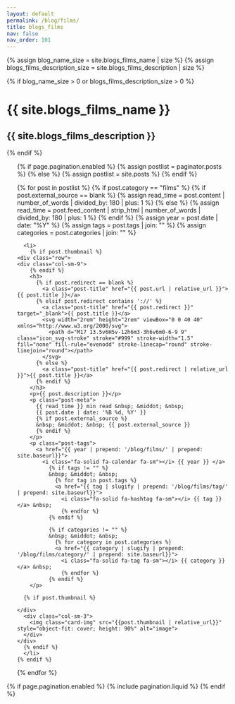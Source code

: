 ```yaml
---
layout: default
permalink: /blog/films/
title: blogs_films
nav: false
nav_order: 101
---
```


<div class="post">

{% assign blog_name_size = site.blogs_films_name | size %}
{% assign blogs_films_description_size = site.blogs_films_description | size %}

{% if blog_name_size > 0 or blogs_films_description_size > 0 %}
  <div class="header-bar">
    <h1>{{ site.blogs_films_name }}</h1>
    <h2>{{ site.blogs_films_description }}</h2>
  </div>
{% endif %}


<ul class="post-list">

  {% if page.pagination.enabled %}
    {% assign postlist = paginator.posts %}
  {% else %}
    {% assign postlist = site.posts %}
  {% endif %}

  {% for post in postlist %}
    {% if post.category == "films" %}
      {% if post.external_source == blank %}
        {% assign read_time = post.content | number_of_words | divided_by: 180 | plus: 1 %}
      {% else %}
        {% assign read_time = post.feed_content | strip_html | number_of_words | divided_by: 180 | plus: 1 %}
      {% endif %}
      {% assign year = post.date | date: "%Y" %}
      {% assign tags = post.tags | join: "" %}
      {% assign categories = post.categories | join: "" %}

      <li>
        {% if post.thumbnail %}
    <div class="row">
    <div class="col-sm-9">
        {% endif %}
        <h3>
          {% if post.redirect == blank %}
            <a class="post-title" href="{{ post.url | relative_url }}">{{ post.title }}</a>
          {% elsif post.redirect contains '://' %}
            <a class="post-title" href="{{ post.redirect }}" target="_blank">{{ post.title }}</a>
            <svg width="2rem" height="2rem" viewBox="0 0 40 40" xmlns="http://www.w3.org/2000/svg">
              <path d="M17 13.5v6H5v-12h6m3-3h6v6m0-6-9 9" class="icon_svg-stroke" stroke="#999" stroke-width="1.5" fill="none" fill-rule="evenodd" stroke-linecap="round" stroke-linejoin="round"></path>
            </svg>
          {% else %}
            <a class="post-title" href="{{ post.redirect | relative_url }}">{{ post.title }}</a>
          {% endif %}
        </h3>
        <p>{{ post.description }}</p>
        <p class="post-meta">
          {{ read_time }} min read &nbsp; &middot; &nbsp;
          {{ post.date | date: '%B %d, %Y' }}
          {% if post.external_source %}
          &nbsp; &middot; &nbsp; {{ post.external_source }}
          {% endif %}
        </p>
        <p class="post-tags">
          <a href="{{ year | prepend: '/blog/films/' | prepend: site.baseurl}}">
            <i class="fa-solid fa-calendar fa-sm"></i> {{ year }} </a>
              {% if tags != "" %}
              &nbsp; &middot; &nbsp;
                {% for tag in post.tags %}
                <a href="{{ tag | slugify | prepend: '/blog/films/tag/' | prepend: site.baseurl}}">
                  <i class="fa-solid fa-hashtag fa-sm"></i> {{ tag }}</a> &nbsp;
                  {% endfor %}
              {% endif %}

              {% if categories != "" %}
              &nbsp; &middot; &nbsp;
                {% for category in post.categories %}
                <a href="{{ category | slugify | prepend: '/blog/films/category/' | prepend: site.baseurl}}">
                  <i class="fa-solid fa-tag fa-sm"></i> {{ category }}</a> &nbsp;
                  {% endfor %}
              {% endif %}
        </p>

      {% if post.thumbnail %}

    </div>
      <div class="col-sm-3">
        <img class="card-img" src="{{post.thumbnail | relative_url}}" style="object-fit: cover; height: 90%" alt="image">
      </div>
    </div>
      {% endif %}
      </li>
    {% endif %}
  {% endfor %}

  </ul>

{% if page.pagination.enabled %}
{% include pagination.liquid %}
{% endif %}

</div>
